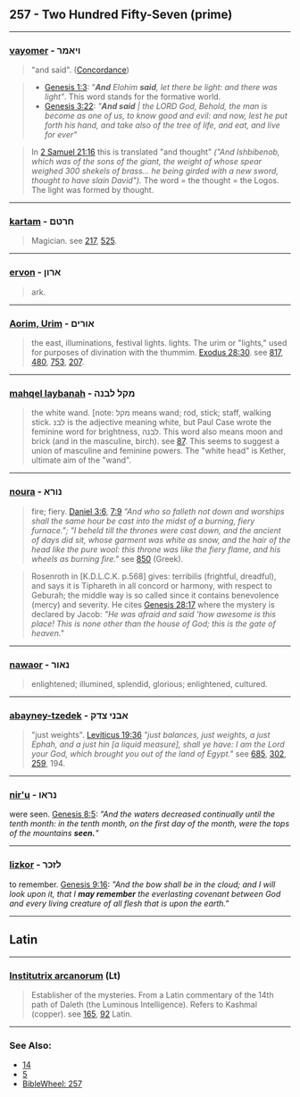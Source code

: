 ## 257 - Two Hundred Fifty-Seven (prime)

---

### [vayomer](/keys/VIAMR) - ויאמר
> "and said". ([Concordance](https://biblehub.com/hebrew/vaiyomer_559.htm))

> - [Genesis 1:3](http://biblehub.com/genesis/1-3.htm): *"**And** Elohim **said**, let there be light: and there was light"*. This word stands for the formative world.
> - [Genesis 3:22](https://biblehub.com/genesis/3-22.htm): *"**And said** | the LORD God, Behold, the man is become as one of us, to know good and evil: and now, lest he put forth his hand, and take also of the tree of life, and eat, and live for ever"*

> In [2 Samuel 21:16](http://biblehub.com/2_samuel/21-16.htm) this is translated "and thought" *("And Ishbibenob, which was of the sons of the giant, the weight of whose spear weighed 300 shekels of brass... he being girded with a new sword, thought to have slain David").* The word = the thought = the Logos. The light was formed by thought.

---

### [kartam](/keys/ChRTM) - חרטם
> Magician. see [217](217), [525](525).

---

### [ervon](/keys/ARVN) - ארון
> ark.

---

### [Aorim, Urim](/keys/AVRIM) - אורים
> the east, illuminations, festival lights. lights. The urim or "lights," used for purposes of divination with the thummim. [Exodus 28:30](http://biblehub.com/exodus/28-30.htm). see [817](817), [480](480), [753](753), [207](207).

---

### [mahqel laybanah](/keys/MQL.LBNH) - מקל לבנה
> the white wand. [note: מקל means wand; rod, stick; staff, walking stick. לבנ is the adjective meaning white, but Paul Case wrote the feminine word for brightness, לבנה. This word also means moon and brick (and in the masculine, birch). see [87](87). This seems to suggest a union of masculine and feminine powers. The "white head" is Kether, ultimate aim of the "wand".

---

### [noura](/keys/NVRA) - נורא
> fire; fiery. [Daniel 3:6](http://biblehub.com/daniel/3-6.htm), [7:9](http://biblehub.com/daniel/7-9.htm) *"And who so falleth not down and worships shall the same hour be cast into the midst of a burning, fiery furnace."; "I beheld till the thrones were cast down, and the ancient of days did sit, whose garment was white as snow, and the hair of the head like the pure wool: this throne was like the fiery flame, and his wheels as burning fire."* see [850](850) (Greek).

> Rosenroth in [K.D.L.C.K. p.568] gives: terribilis (frightful, dreadful), and says it is Tiphareth in all concord or harmony, with respect to Geburah; the middle way is so called since it contains benevolence (mercy) and severity. He cites [Genesis 28:17](http://biblehub.com/genesis/28-17.htm) where the mystery is declared by Jacob: *"He was afraid and said 'how awesome is this place! This is none other than the house of God; this is the gate of heaven."*

---

### [nawaor](/keys/NAVR) - נאור
> enlightened; illumined, splendid, glorious; enlightened, cultured.

---

### [abayney-tzedek](/keys/ABNI-TzDQ) - אבני צדק
> "just weights". [Leviticus 19:36](http://biblehub.com/leviticus/19-36.htm) *"just balances, just weights, a just Ephah, and a just hin [a liquid measure], shall ye have: I am the Lord your God, which brought you out of the land of Egypt."* see [685](685), [302](302), [259](259), 194.

---

### [nir'u](/keys/NRAV) - נראו
were seen. [Genesis 8:5](https://biblehub.com/genesis/8-5.htm): *"And the waters decreased continually until the tenth month: in the tenth month, on the first day of the month, were the tops of the mountains **seen.**"*

---

### [lizkor](/keys/LZKR) - לזכר
to remember. [Genesis 9:16](https://biblehub.com/genesis/9-16.htm): *"And the bow shall be in the cloud; and I will look upon it, that I **may remember** the everlasting covenant between God and every living creature of all flesh that is upon the earth."*

---

## Latin

---

### [Institutrix arcanorum](/latin?word=Institutrix+arcanorum) (Lt)
> Establisher of the mysteries. From a Latin commentary of the 14th path of Daleth (the Luminous Intelligence). Refers to Kashmal (copper). see [165](165), [92](92) Latin.

---

### See Also:

- [14](14)
- [5](5)
- [BibleWheel: 257](https://www.biblewheel.com/GR/GR_Database.php?Gem_Number=257)
